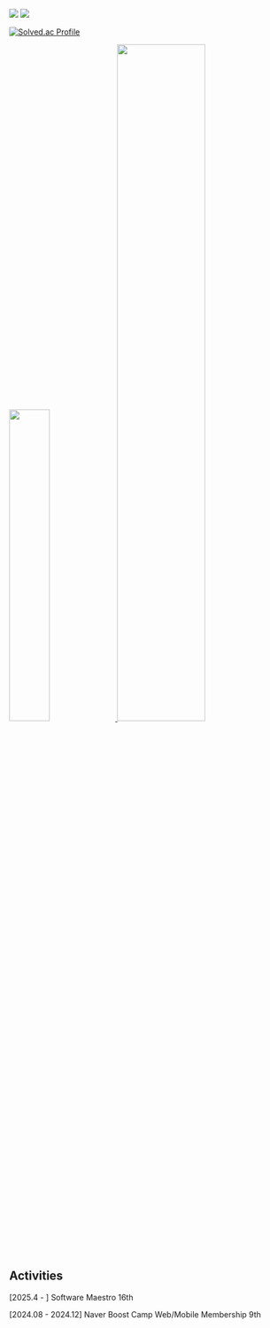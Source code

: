 <!--
**begong313/begong313** is a ✨ _special_ ✨ repository because its `README.md` (this file) appears on your GitHub profile.

Here are some ideas to get you started:

- 🔭 I’m currently working on ...
- 🌱 I’m currently learning ...
- 👯 I’m looking to collaborate on ...
- 🤔 I’m looking for help with ...
- 💬 Ask me about ...
- 📫 How to reach me: ...
- 😄 Pronouns: ...
- ⚡ Fun fact: ...
-->

<a href="https://www.instagram.com/nojongbin/" target="_blank"><img src="https://img.shields.io/badge/nojongbin-ffffff?style=for-the-badge&logo=Instagram&logoColor=E4405F"/></a>
<a href="https://begong313.tistory.com/" target="_blank"><img src="https://img.shields.io/badge/blog-E74C3C?style=for-the-badge&logo=tistory&logoColor=white"/></a>

[![Solved.ac Profile](http://mazassumnida.wtf/api/v2/generate_badge?boj=nobin313)](https://solved.ac/nobin313/)

<a href="https://github.com/anuraghazra/github-readme-stats">
    <img src="https://github-readme-stats.vercel.app/api/top-langs/?username=begong313&layout=donut&show_icons=true&theme=material-palenight&hide_border=true&bg_color=20232a&icon_color=58A6FF&text_color=fff&title_color=58A6FF&count_private=true" width=38% />
</a>    
<a href="https://github.com/anuraghazra/github-readme-stats">
  <img src="https://github-readme-stats.vercel.app/api?username=begong313&show_icons=true&theme=material-palenight&hide_border=true&bg_color=20232a&icon_color=58A6FF&text_color=fff&title_color=58A6FF&count_private=true" width=56% />
</a>

Activities
---

[2025.4 - ] Software Maestro 16th

[2024.08 - 2024.12] Naver Boost Camp Web/Mobile Membership 9th
